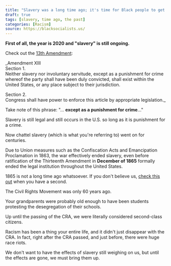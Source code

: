 ```yaml
---
title: "Slavery was a long time ago; it's time for Black people to get over it already. Stop holding on to the past."
draft: true
tags: [slavery, time ago, the past]
categories: [Racism]
source: https://blacksocialists.us/
---
```


**First of all, the year is 2020 and "slavery" is still ongoing.**  
  
Check out the [13th Amendment](https://www.law.cornell.edu/constitution/amendmentxiii):  
  
_Amendment XIII  
Section 1.  
Neither slavery nor involuntary servitude, except as a punishment for crime whereof the party shall have been duly convicted, shall exist within the United States, or any place subject to their jurisdiction.  
  
Section 2.  
Congress shall have power to enforce this article by appropriate legislation._  
  
Take note of this phrase: "... **except as a punishment for crime**..."  
  
Slavery is still legal and still occurs in the U.S. so long as it is punishment for a crime.  
  
Now chattel slavery (which is what you're referring to) went on for centuries.  
  
Due to Union measures such as the Confiscation Acts and Emancipation Proclamation in 1863, the war effectively ended slavery, even before ratification of the Thirteenth Amendment in **December of 1865** formally ended the legal institution throughout the United States.  
  
1865 is not a long time ago whatsoever. If you don't believe us, [check this out](https://waitbutwhy.com/2013/08/putting-time-in-perspective.html) when you have a second.  
  
The Civil Rights Movement was only 60 years ago.  
  
Your grandparents were probably old enough to have been students protesting the desegregation of their schools.  
  
Up until the passing of the CRA, we were literally considered second-class citizens.  
  
Racism has been a thing your entire life, and it didn't just disappear with the CRA. In fact, right after the CRA passed, and just before, there were huge race riots.  
  
We don't want to have the effects of slavery still weighing on us, but until the effects are gone, we must bring them up.

